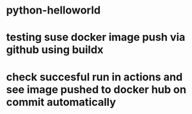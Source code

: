 # python-helloworld

# testing suse docker image push via github using buildx
# check succesful run in actions  and see image pushed to docker hub on commit automatically 
